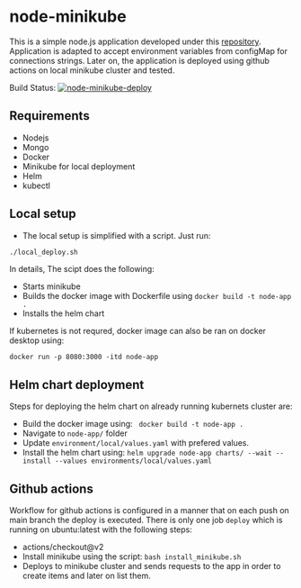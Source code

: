 # node-minikube

This is a simple node.js application developed under this [repository](https://github.com/sohamkamani/node-express-mongo-example/tree/master). Application is adapted to accept environment variables from configMap for connections strings. Later on, the application is deployed using github actions on local minikube cluster and tested.

Build Status: [![node-minikube-deploy](https://github.com/mpriestel/node-minikube/actions/workflows/ci.yaml/badge.svg?branch=main)](https://github.com/mpriestel/node-minikube/actions/workflows/ci.yaml)

## Requirements

- Nodejs
- Mongo
- Docker
- Minikube for local deployment
- Helm
- kubectl

## Local setup
- The local setup is simplified with a script. Just run:

```sh
./local_deploy.sh
```

In details, The scipt does the following:
- Starts minikube
- Builds the docker image with Dockerfile using ```docker build -t node-app .```
- Installs the helm chart

If kubernetes is not requred, docker image can also be ran on docker desktop using:

```docker run -p 8080:3000 -itd node-app```

## Helm chart deployment

Steps for deploying the helm chart on already running kubernets cluster are:
- Build the docker image using: ``` docker build -t node-app .```
- Navigate to ```node-app/``` folder
- Update ```environment/local/values.yaml``` with prefered values.
- Install the helm chart using: ```helm upgrade node-app charts/ --wait --install --values environments/local/values.yaml```

## Github actions

Workflow for github actions is configured in a manner that on each push on main branch the deploy is executed. There is only one job ```deploy``` which is running on ubuntu:latest with the following steps:
- actions/checkout@v2
- Install minikube using the script: `bash install_minikube.sh`
- Deploys to minikube cluster and sends requests to the app in order to create items and later on list them.